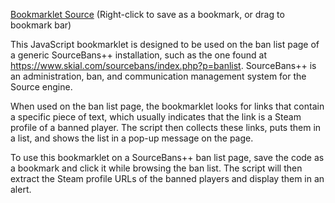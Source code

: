 [Bookmarklet Source](index.js) (Right-click to save as a bookmark, or drag to bookmark bar)

This JavaScript bookmarklet is designed to be used on the ban list page of a generic SourceBans++ installation, such as the one found at https://www.skial.com/sourcebans/index.php?p=banlist. SourceBans++ is an administration, ban, and communication management system for the Source engine.

When used on the ban list page, the bookmarklet looks for links that contain a specific piece of text, which usually indicates that the link is a Steam profile of a banned player. The script then collects these links, puts them in a list, and shows the list in a pop-up message on the page.

To use this bookmarklet on a SourceBans++ ban list page, save the code as a bookmark and click it while browsing the ban list. The script will then extract the Steam profile URLs of the banned players and display them in an alert.
